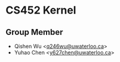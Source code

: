 # CS452 Kernel

## Group Member

- Qishen Wu \<q246wu@uwaterloo.ca\>
- Yuhao Chen \<y627chen@uwaterloo.ca\>